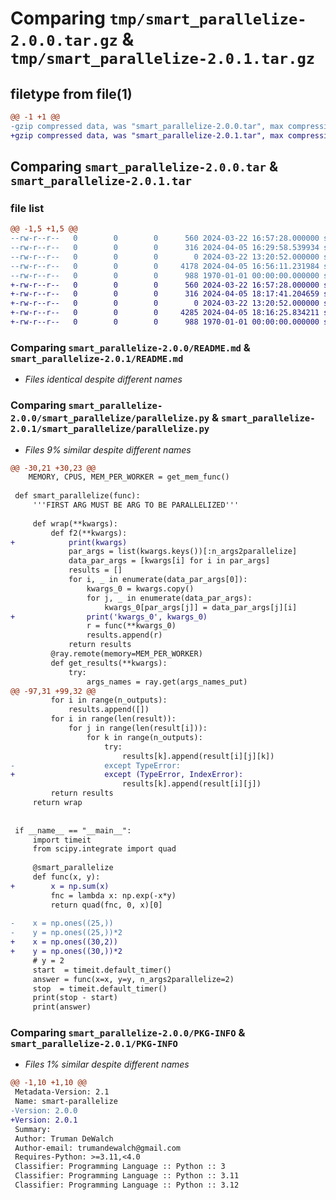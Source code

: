 # Comparing `tmp/smart_parallelize-2.0.0.tar.gz` & `tmp/smart_parallelize-2.0.1.tar.gz`

## filetype from file(1)

```diff
@@ -1 +1 @@
-gzip compressed data, was "smart_parallelize-2.0.0.tar", max compression
+gzip compressed data, was "smart_parallelize-2.0.1.tar", max compression
```

## Comparing `smart_parallelize-2.0.0.tar` & `smart_parallelize-2.0.1.tar`

### file list

```diff
@@ -1,5 +1,5 @@
--rw-r--r--   0        0        0      560 2024-03-22 16:57:28.000000 smart_parallelize-2.0.0/README.md
--rw-r--r--   0        0        0      316 2024-04-05 16:29:58.539934 smart_parallelize-2.0.0/pyproject.toml
--rw-r--r--   0        0        0        0 2024-03-22 13:20:52.000000 smart_parallelize-2.0.0/smart_parallelize/__init__.py
--rw-r--r--   0        0        0     4178 2024-04-05 16:56:11.231984 smart_parallelize-2.0.0/smart_parallelize/parallelize.py
--rw-r--r--   0        0        0      988 1970-01-01 00:00:00.000000 smart_parallelize-2.0.0/PKG-INFO
+-rw-r--r--   0        0        0      560 2024-03-22 16:57:28.000000 smart_parallelize-2.0.1/README.md
+-rw-r--r--   0        0        0      316 2024-04-05 18:17:41.204659 smart_parallelize-2.0.1/pyproject.toml
+-rw-r--r--   0        0        0        0 2024-03-22 13:20:52.000000 smart_parallelize-2.0.1/smart_parallelize/__init__.py
+-rw-r--r--   0        0        0     4285 2024-04-05 18:16:25.834211 smart_parallelize-2.0.1/smart_parallelize/parallelize.py
+-rw-r--r--   0        0        0      988 1970-01-01 00:00:00.000000 smart_parallelize-2.0.1/PKG-INFO
```

### Comparing `smart_parallelize-2.0.0/README.md` & `smart_parallelize-2.0.1/README.md`

 * *Files identical despite different names*

### Comparing `smart_parallelize-2.0.0/smart_parallelize/parallelize.py` & `smart_parallelize-2.0.1/smart_parallelize/parallelize.py`

 * *Files 9% similar despite different names*

```diff
@@ -30,21 +30,23 @@
 	MEMORY, CPUS, MEM_PER_WORKER = get_mem_func()
 
 def smart_parallelize(func): 
     '''FIRST ARG MUST BE ARG TO BE PARALLELIZED'''
 
     def wrap(**kwargs): 
         def f2(**kwargs):
+            print(kwargs)
             par_args = list(kwargs.keys())[:n_args2parallelize]
             data_par_args = [kwargs[i] for i in par_args]
             results = []
             for i, _ in enumerate(data_par_args[0]):
                 kwargs_0 = kwargs.copy()
                 for j, _ in enumerate(data_par_args):
                     kwargs_0[par_args[j]] = data_par_args[j][i]
+                print('kwargs_0', kwargs_0)
                 r = func(**kwargs_0)
                 results.append(r)
             return results
         @ray.remote(memory=MEM_PER_WORKER)
         def get_results(**kwargs):
             try:
                 args_names = ray.get(args_names_put)
@@ -97,31 +99,32 @@
         for i in range(n_outputs):
             results.append([])
         for i in range(len(result)):
             for j in range(len(result[i])):
                 for k in range(n_outputs):
                     try:
                         results[k].append(result[i][j][k])
-                    except TypeError:
+                    except (TypeError, IndexError):
                         results[k].append(result[i][j])
         return results
     return wrap 
 
 
 if __name__ == "__main__":
     import timeit
     from scipy.integrate import quad
 
     @smart_parallelize
     def func(x, y):
+        x = np.sum(x)
         fnc = lambda x: np.exp(-x*y)
         return quad(fnc, 0, x)[0]
     
-    x = np.ones((25,))
-    y = np.ones((25,))*2
+    x = np.ones((30,2))
+    y = np.ones((30,))*2
     # y = 2
     start  = timeit.default_timer()
     answer = func(x=x, y=y, n_args2parallelize=2)
     stop  = timeit.default_timer()
     print(stop - start)
     print(answer)
```

### Comparing `smart_parallelize-2.0.0/PKG-INFO` & `smart_parallelize-2.0.1/PKG-INFO`

 * *Files 1% similar despite different names*

```diff
@@ -1,10 +1,10 @@
 Metadata-Version: 2.1
 Name: smart-parallelize
-Version: 2.0.0
+Version: 2.0.1
 Summary: 
 Author: Truman DeWalch
 Author-email: trumandewalch@gmail.com
 Requires-Python: >=3.11,<4.0
 Classifier: Programming Language :: Python :: 3
 Classifier: Programming Language :: Python :: 3.11
 Classifier: Programming Language :: Python :: 3.12
```

